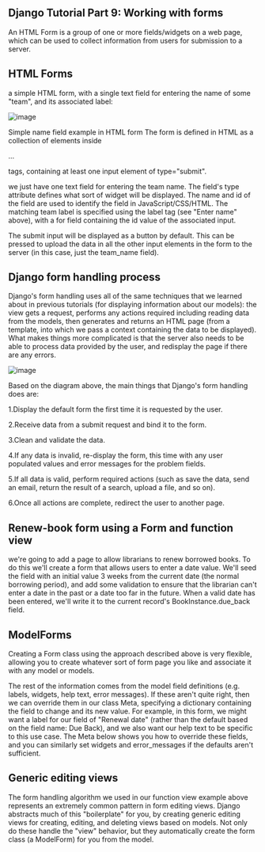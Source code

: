 ## Django Tutorial Part 9: Working with forms

An HTML Form is a group of one or more fields/widgets on a web page, which can be used to collect information from users for submission to a server.


## HTML Forms

a simple HTML form, with a single text field for entering the name of some "team", and its associated label:

![image](https://developer.mozilla.org/en-US/docs/Learn/Server-side/Django/Forms/form_example_name_field.png)

Simple name field example in HTML form
The form is defined in HTML as a collection of elements inside <form>…</form> tags, containing at least one input element of type="submit".

we just have one text field for entering the team name.
The field's type attribute defines what sort of widget will be displayed. 
The name and id of the field are used to identify the field in JavaScript/CSS/HTML. 
The matching team label is specified using the label tag (see "Enter name" above), with a for field containing the id value of the associated input.

The submit input will be displayed as a button by default. This can be pressed to upload the data in all the other input elements in the form to the server 
(in this case, just the team_name field).



## Django form handling process


Django's form handling uses all of the same techniques that we learned about in previous tutorials (for displaying information about our models): the view gets a 
request, performs any actions required including reading data from the models, then generates and returns an HTML page (from a template, into which we pass a context
containing the data to be displayed). What makes things more complicated is that the server also needs to be able to process data provided by the user, and redisplay
the page if there are any errors.

![image](https://developer.mozilla.org/en-US/docs/Learn/Server-side/Django/Forms/form_handling_-_standard.png)

Based on the diagram above, the main things that Django's form handling does are:


1.Display the default form the first time it is requested by the user.

2.Receive data from a submit request and bind it to the form.

3.Clean and validate the data.

4.If any data is invalid, re-display the form, this time with any user populated values and error messages for the problem fields.

5.If all data is valid, perform required actions (such as save the data, send an email, return the result of a search, upload a file, and so on).

6.Once all actions are complete, redirect the user to another page.





## Renew-book form using a Form and function view


we're going to add a page to allow librarians to renew borrowed books. To do this we'll create a form that allows users to enter a date value. We'll seed the field 
with an initial value 3 weeks from the current date (the normal borrowing period), and add some validation to ensure that the librarian can't enter a date in the 
past or a date too far in the future. When a valid date has been entered, we'll write it to the current record's BookInstance.due_back field.


## ModelForms

Creating a Form class using the approach described above is very flexible, allowing you to create whatever sort of form page you like and associate it with any 
model or models.

The rest of the information comes from the model field definitions (e.g. labels, widgets, help text, error messages). If these aren't quite right, then we can 
override them in our class Meta, specifying a dictionary containing the field to change and its new value. For example, in this form, we might want a label for our
field of "Renewal date" (rather than the default based on the field name: Due Back), and we also want our help text to be specific to this use case. The Meta below 
shows you how to override these fields, and you can similarly set widgets and error_messages if the defaults aren't sufficient.


## Generic editing views

The form handling algorithm we used in our function view example above represents an extremely common pattern in form editing views. Django abstracts much of this
"boilerplate" for you, by creating generic editing views for creating, editing, and deleting views based on models. Not only do these handle the "view" behavior, 
but they automatically create the form class (a ModelForm) for you from the model.
